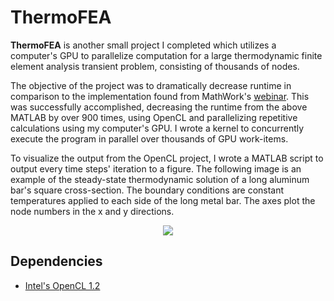 # ThermoFEA

**ThermoFEA** is another small project I completed which utilizes a computer's GPU to parallelize computation for a large thermodynamic finite element analysis transient problem, consisting of thousands of nodes. 

The objective of the project was to dramatically decrease runtime in comparison to the implementation found from MathWork's [webinar](https://www.mathworks.com/videos/teaching-fluid-mechanics-and-heat-transfer-with-interactive-matlab-apps-81962.html). This was successfully accomplished, decreasing the runtime from the above MATLAB by over 900 times, using OpenCL and parallelizing repetitive calculations using my computer's GPU. I wrote a kernel to concurrently execute the program in parallel over thousands of GPU work-items.

To visualize the output from the OpenCL project, I wrote a MATLAB script to output every time steps' iteration to a figure. The following image is an example of the steady-state thermodynamic solution of a long aluminum bar's square cross-section. The boundary conditions are constant temperatures applied to each side of the long metal bar. The axes plot the node numbers in the x and y directions.


<p align="center"> 
<img src="https://github.com/k22jung/thermo_gpu/blob/master/thermoDisplay/steady-state.png">
</p>


## Dependencies

- [Intel's OpenCL 1.2](https://software.intel.com/en-us/intel-opencl)
